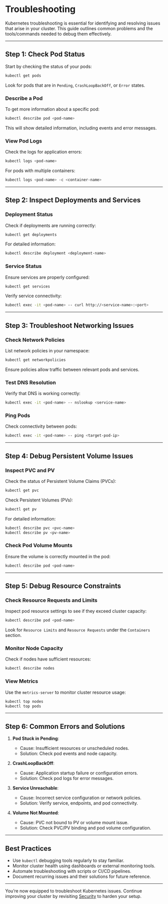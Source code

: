 # Troubleshooting

Kubernetes troubleshooting is essential for identifying and resolving issues that arise in your cluster. This guide outlines common problems and the tools/commands needed to debug them effectively.

---

## Step 1: Check Pod Status

Start by checking the status of your pods:

```bash
kubectl get pods
```

Look for pods that are in `Pending`, `CrashLoopBackOff`, or `Error` states.

### Describe a Pod
To get more information about a specific pod:

```bash
kubectl describe pod <pod-name>
```

This will show detailed information, including events and error messages.

### View Pod Logs
Check the logs for application errors:

```bash
kubectl logs <pod-name>
```

For pods with multiple containers:

```bash
kubectl logs <pod-name> -c <container-name>
```

---

## Step 2: Inspect Deployments and Services

### Deployment Status
Check if deployments are running correctly:

```bash
kubectl get deployments
```

For detailed information:

```bash
kubectl describe deployment <deployment-name>
```

### Service Status
Ensure services are properly configured:

```bash
kubectl get services
```

Verify service connectivity:

```bash
kubectl exec -it <pod-name> -- curl http://<service-name>:<port>
```

---

## Step 3: Troubleshoot Networking Issues

### Check Network Policies
List network policies in your namespace:

```bash
kubectl get networkpolicies
```

Ensure policies allow traffic between relevant pods and services.

### Test DNS Resolution
Verify that DNS is working correctly:

```bash
kubectl exec -it <pod-name> -- nslookup <service-name>
```

### Ping Pods
Check connectivity between pods:

```bash
kubectl exec -it <pod-name> -- ping <target-pod-ip>
```

---

## Step 4: Debug Persistent Volume Issues

### Inspect PVC and PV
Check the status of Persistent Volume Claims (PVCs):

```bash
kubectl get pvc
```

Check Persistent Volumes (PVs):

```bash
kubectl get pv
```

For detailed information:

```bash
kubectl describe pvc <pvc-name>
kubectl describe pv <pv-name>
```

### Check Pod Volume Mounts
Ensure the volume is correctly mounted in the pod:

```bash
kubectl describe pod <pod-name>
```

---

## Step 5: Debug Resource Constraints

### Check Resource Requests and Limits
Inspect pod resource settings to see if they exceed cluster capacity:

```bash
kubectl describe pod <pod-name>
```

Look for `Resource Limits` and `Resource Requests` under the `Containers` section.

### Monitor Node Capacity
Check if nodes have sufficient resources:

```bash
kubectl describe nodes
```

### View Metrics
Use the `metrics-server` to monitor cluster resource usage:

```bash
kubectl top nodes
kubectl top pods
```

---

## Step 6: Common Errors and Solutions

1. **Pod Stuck in Pending**:
   - Cause: Insufficient resources or unscheduled nodes.
   - Solution: Check pod events and node capacity.

2. **CrashLoopBackOff**:
   - Cause: Application startup failure or configuration errors.
   - Solution: Check pod logs for error messages.

3. **Service Unreachable**:
   - Cause: Incorrect service configuration or network policies.
   - Solution: Verify service, endpoints, and pod connectivity.

4. **Volume Not Mounted**:
   - Cause: PVC not bound to PV or volume mount issue.
   - Solution: Check PVC/PV binding and pod volume configuration.

---

## Best Practices

- Use `kubectl` debugging tools regularly to stay familiar.
- Monitor cluster health using dashboards or external monitoring tools.
- Automate troubleshooting with scripts or CI/CD pipelines.
- Document recurring issues and their solutions for future reference.

---

You’re now equipped to troubleshoot Kubernetes issues. Continue improving your cluster by revisiting [Security](security.md) to harden your setup.

